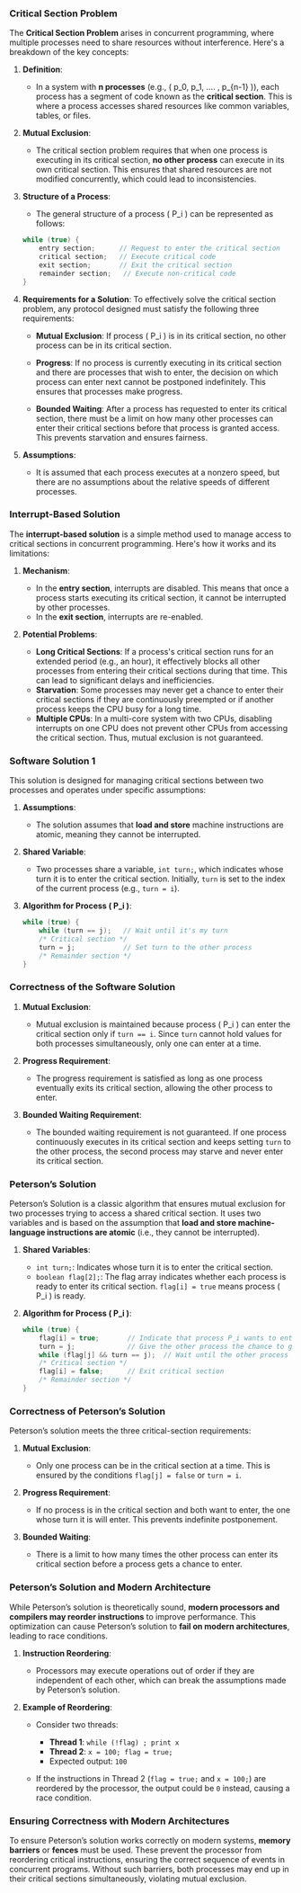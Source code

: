 
### Critical Section Problem

The **Critical Section Problem** arises in concurrent programming, where multiple processes need to share resources without interference. Here's a breakdown of the key concepts:

1. **Definition**:
   - In a system with **n processes** (e.g., \( p_0, p_1, .... , p_{n-1} \)), each process has a segment of code known as the **critical section**. This is where a process accesses shared resources like common variables, tables, or files.

2. **Mutual Exclusion**:
   - The critical section problem requires that when one process is executing in its critical section, **no other process** can execute in its own critical section. This ensures that shared resources are not modified concurrently, which could lead to inconsistencies.

3. **Structure of a Process**:
   - The general structure of a process \( P_i \) can be represented as follows:
   ```c
   while (true) {
       entry section;      // Request to enter the critical section
       critical section;   // Execute critical code
       exit section;       // Exit the critical section
       remainder section;   // Execute non-critical code
   }
   ```

4. **Requirements for a Solution**:
   To effectively solve the critical section problem, any protocol designed must satisfy the following three requirements:

   - **Mutual Exclusion**: If process \( P_i \) is in its critical section, no other process can be in its critical section.
   
   - **Progress**: If no process is currently executing in its critical section and there are processes that wish to enter, the decision on which process can enter next cannot be postponed indefinitely. This ensures that processes make progress.

   - **Bounded Waiting**: After a process has requested to enter its critical section, there must be a limit on how many other processes can enter their critical sections before that process is granted access. This prevents starvation and ensures fairness.

5. **Assumptions**:
   - It is assumed that each process executes at a nonzero speed, but there are no assumptions about the relative speeds of different processes.

### Interrupt-Based Solution

The **interrupt-based solution** is a simple method used to manage access to critical sections in concurrent programming. Here's how it works and its limitations:

1. **Mechanism**:
   - In the **entry section**, interrupts are disabled. This means that once a process starts executing its critical section, it cannot be interrupted by other processes.
   - In the **exit section**, interrupts are re-enabled.

2. **Potential Problems**:
   - **Long Critical Sections**: If a process's critical section runs for an extended period (e.g., an hour), it effectively blocks all other processes from entering their critical sections during that time. This can lead to significant delays and inefficiencies.
   - **Starvation**: Some processes may never get a chance to enter their critical sections if they are continuously preempted or if another process keeps the CPU busy for a long time.
   - **Multiple CPUs**: In a multi-core system with two CPUs, disabling interrupts on one CPU does not prevent other CPUs from accessing the critical section. Thus, mutual exclusion is not guaranteed.

### Software Solution 1

This solution is designed for managing critical sections between two processes and operates under specific assumptions:

1. **Assumptions**:
   - The solution assumes that **load and store** machine instructions are atomic, meaning they cannot be interrupted.

2. **Shared Variable**:
   - Two processes share a variable, `int turn;`, which indicates whose turn it is to enter the critical section. Initially, `turn` is set to the index of the current process (e.g., `turn = i`).

3. **Algorithm for Process \( P_i \)**:
   ```c
   while (true) {
       while (turn == j);   // Wait until it's my turn
       /* Critical section */
       turn = j;            // Set turn to the other process
       /* Remainder section */
   }
   ```

### Correctness of the Software Solution

1. **Mutual Exclusion**:
   - Mutual exclusion is maintained because process \( P_i \) can enter the critical section only if `turn == i`. Since `turn` cannot hold values for both processes simultaneously, only one can enter at a time.

2. **Progress Requirement**:
   - The progress requirement is satisfied as long as one process eventually exits its critical section, allowing the other process to enter.

3. **Bounded Waiting Requirement**:
   - The bounded waiting requirement is not guaranteed. If one process continuously executes in its critical section and keeps setting `turn` to the other process, the second process may starve and never enter its critical section.


### Peterson’s Solution

Peterson’s Solution is a classic algorithm that ensures mutual exclusion for two processes trying to access a shared critical section. It uses two variables and is based on the assumption that **load and store machine-language instructions are atomic** (i.e., they cannot be interrupted).

1. **Shared Variables**:
   - `int turn;`: Indicates whose turn it is to enter the critical section.
   - `boolean flag[2];`: The flag array indicates whether each process is ready to enter its critical section. `flag[i] = true` means process \( P_i \) is ready.

2. **Algorithm for Process \( P_i \)**:
   ```c
   while (true) { 
       flag[i] = true;       // Indicate that process P_i wants to enter
       turn = j;             // Give the other process the chance to go first
       while (flag[j] && turn == j);  // Wait until the other process leaves or it's P_i's turn
       /* Critical section */
       flag[i] = false;      // Exit critical section
       /* Remainder section */
   }
   ```

### Correctness of Peterson’s Solution

Peterson’s solution meets the three critical-section requirements:

1. **Mutual Exclusion**: 
   - Only one process can be in the critical section at a time. This is ensured by the conditions `flag[j] = false` or `turn = i`.
   
2. **Progress Requirement**: 
   - If no process is in the critical section and both want to enter, the one whose turn it is will enter. This prevents indefinite postponement.

3. **Bounded Waiting**: 
   - There is a limit to how many times the other process can enter its critical section before a process gets a chance to enter.

### Peterson’s Solution and Modern Architecture

While Peterson’s solution is theoretically sound, **modern processors and compilers may reorder instructions** to improve performance. This optimization can cause Peterson’s solution to **fail on modern architectures**, leading to race conditions.

1. **Instruction Reordering**:
   - Processors may execute operations out of order if they are independent of each other, which can break the assumptions made by Peterson’s solution.

2. **Example of Reordering**:
   - Consider two threads:
     - **Thread 1**: `while (!flag) ; print x`
     - **Thread 2**: `x = 100; flag = true;`
     - Expected output: `100`
   
   - If the instructions in Thread 2 (`flag = true;` and `x = 100;`) are reordered by the processor, the output could be `0` instead, causing a race condition.

### Ensuring Correctness with Modern Architectures

To ensure Peterson’s solution works correctly on modern systems, **memory barriers** or **fences** must be used. These prevent the processor from reordering critical instructions, ensuring the correct sequence of events in concurrent programs. Without such barriers, both processes may end up in their critical sections simultaneously, violating mutual exclusion.

